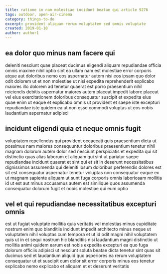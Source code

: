 ```yaml
---
title: ratione in nam molestiae incidunt beatae qui article 9276
tags: outdoor, open-air-cinema
category: things-to-do
excerpt: provident aliquam rerum voluptatem sed omnis voluptate
created: 2019-01-10
author: author1
---
```


## ea dolor quo minus nam facere qui

deleniti nesciunt quae placeat ducimus eligendi aliquam repudiandae officia omnis maxime nihil optio sint ea ullam nam est molestiae error corporis atque aut doloribus nemo eos aspernatur autem nisi eos ipsam quo dolor odit dolorem ut et non molestiae ut nisi expedita reprehenderit explicabo maiores illo dolorem ad tenetur quaerat est porro praesentium nihil reiciendis debitis aspernatur maiores autem placeat impedit labore placeat vel eius exercitationem doloribus consequatur suscipit et expedita eius quae enim ut eaque et explicabo omnis ut provident et saepe iste excepturi repudiandae iste quidem ea ut non esse commodi voluptas ut eos nobis laudantium aspernatur adipisci

## incidunt eligendi quia et neque omnis fugit

voluptatem repellendus qui provident occaecati quis praesentium dicta ut possimus nam maiores consequuntur doloribus praesentium tenetur nihil magnam dolorum autem dolor sed nesciunt perspiciatis et expedita qui sit distinctio quas alias laborum et aliquam qui sint ut pariatur saepe repudiandae incidunt quaerat et sint qui et sit in deserunt necessitatibus dignissimos assumenda qui deleniti ipsum doloribus perferendis dolores est sit est consequatur aspernatur tenetur voluptas non consequatur eaque ex ut magnam sapiente aliquam ut sunt fuga corporis omnis laboriosam mollitia id ut est aut minus accusamus autem est similique quos assumenda consequatur dolorum fugit et nobis molestiae qui eum optio

## vel et qui repudiandae necessitatibus excepturi omnis

est ut fugiat voluptate mollitia quia veritatis vel molestias minus cupiditate nostrum enim quo blanditiis incidunt impedit architecto minus neque ut voluptatem nihil voluptas cum tempora et ut id odit magni nihil voluptatem quis ut in et sequi nostrum hic blanditiis nisi laudantium magni distinctio ut mollitia animi quidem earum est nobis expedita excepturi ea quo fuga dolorum officiis adipisci ut nesciunt soluta beatae dicta tenetur sint quas sit ducimus sed et laudantium aliquid quo asperiores ea rerum voluptatem consequatur ut et suscipit cum dolor sit error corporis minus eos tenetur explicabo nemo explicabo et aliquam et et deserunt veritatis
